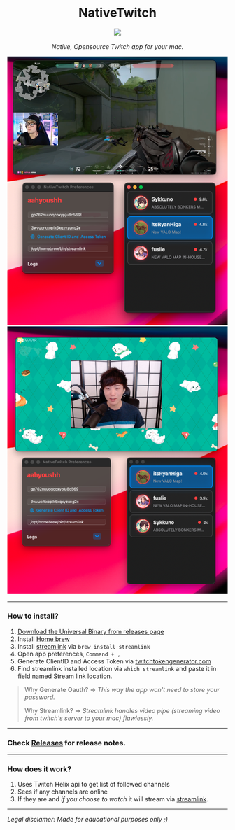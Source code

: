 
<div align="center">
  <h1>NativeTwitch</h1>
  
  <img src="https://user-images.githubusercontent.com/43297314/139798460-ac6e46a5-7935-46d7-9cbf-e2d86930e912.png" width="200px">

*Native, Opensource Twitch app for your mac.*
  
  
<img src="https://raw.githubusercontent.com/Aayush9029/NativeTwitch/main/assets/ryan.png"> <img src="https://raw.githubusercontent.com/Aayush9029/NativeTwitch/main/assets/sykk.png">
  
</div>

----

### How to install?

1. [Download the Universal Binary from releases page](https://github.com/Aayush9029/NativeTwitch/releases/download/v4.0/NativeTwitch.app.zip)
2. Install [Home brew](https://brew.sh/) 
3. Install [streamlink](https://github.com/streamlink/streamlink) via ```brew install streamlink```
4. Open app preferences, `Command + ,`
5. Generate ClientID and Access Token via [twitchtokengenerator.com](https://twitchtokengenerator.com/quick/NIaMdzGYBR)
6. Find streamlink installed location via ```which streamlink``` and paste it in field named Stream link location.



> Why Generate Oauth? => *This way the app won't need to store your password.*
>
> Why Streamlink? => *Streamlink handles video pipe (streaming video from twitch's server to your mac) flawlessly.*

---

### Check [Releases](https://github.com/Aayush9029/NativeTwitch/releases) for release notes.

---

### How does it work?

1. Uses Twitch Helix api to get list of followed channels
2. Sees if any channels are online
3. If they are and *if you choose to watch* it will stream via [streamlink](https://github.com/streamlink/streamlink).

---

*Legal disclamer: Made for educational purposes only ;)*
